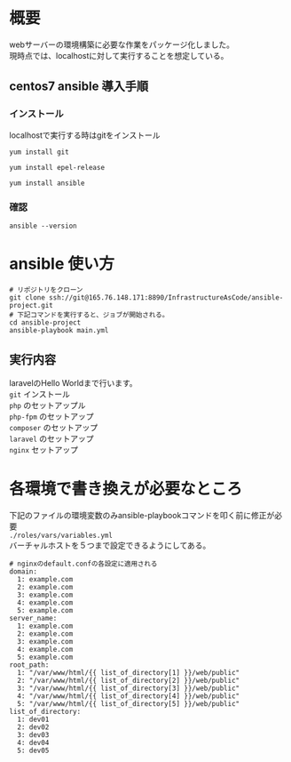 # 概要
webサーバーの環境構築に必要な作業をパッケージ化しました。<br>
現時点では、localhostに対して実行することを想定している。

## centos7 ansible 導入手順
### インストール
localhostで実行する時はgitをインストール

`yum install git`

`yum install epel-release`

`yum install ansible`

### 確認
`ansible --version`

# ansible 使い方

```
# リポジトリをクローン
git clone ssh://git@165.76.148.171:8890/InfrastructureAsCode/ansible-project.git
# 下記コマンドを実行すると、ジョブが開始される。
cd ansible-project
ansible-playbook main.yml
```
## 実行内容
laravelのHello Worldまで行います。<br>
`git` インストール<br>
`php` のセットアップル<br>
`php-fpm` のセットアップ<br>
`composer` のセットアップ<br>
`laravel` のセットアップ<br>
`nginx` セットアップ<br>

# 各環境で書き換えが必要なところ
下記のファイルの環境変数のみansible-playbookコマンドを叩く前に修正が必要<br>
`./roles/vars/variables.yml`<br>
バーチャルホストを５つまで設定できるようにしてある。

```
# nginxのdefault.confの各設定に適用される
domain: 
  1: example.com
  2: example.com
  3: example.com
  4: example.com
  5: example.com
server_name: 
  1: example.com
  2: example.com
  3: example.com
  4: example.com
  5: example.com
root_path: 
  1: "/var/www/html/{{ list_of_directory[1] }}/web/public"
  2: "/var/www/html/{{ list_of_directory[2] }}/web/public"
  3: "/var/www/html/{{ list_of_directory[3] }}/web/public"
  4: "/var/www/html/{{ list_of_directory[4] }}/web/public"
  5: "/var/www/html/{{ list_of_directory[5] }}/web/public"
list_of_directory: 
  1: dev01
  2: dev02
  3: dev03
  4: dev04
  5: dev05
```
